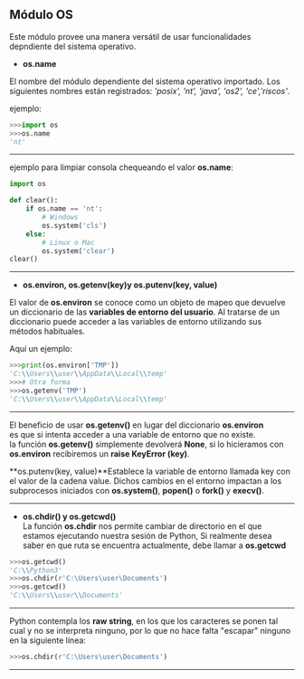 ## Módulo OS  

Este módulo provee una manera versátil de usar funcionalidades depndiente del sistema operativo.  

- **os.name**  
  
El nombre del módulo dependiente del sistema operativo importado. Los siguientes nombres están registrados: *'posix', 'nt', 'java', 'os2', 'ce','riscos'*.

ejemplo:

```py
>>>import os
>>>os.name
'nt'
```
---

ejemplo para limpiar consola chequeando el valor **os.name**:  

```py
import os 

def clear():
    if os.name == 'nt':
        # Windows
        os.system('cls')
    else:
        # Linux o Mac
        os.system('clear')
clear()
```
---


- **os.environ, os.getenv(key)y os.putenv(key, value)**

El valor de **os.environ** se conoce como un objeto de mapeo que devuelve un diccionario de las **variables de entorno del usuario**. Al tratarse de un diccionario puede acceder a las variables de entorno utilizando sus métodos habituales.  

Aquí un ejemplo: 

```py
>>>print(os.environ['TMP'])
'C:\\Users\\user\\AppData\\Local\\temp'
>>># Otra forma
>>>os.getenv('TMP')
'C:\\Users\\user\\AppData\\Local\\temp'
```
---  

El beneficio de usar **os.getenv()** en lugar del diccionario **os.environ**  
es que si intenta acceder a una variable de entorno que no existe.  
la función **os.getenv()** simplemente devolverá **None**, si lo hicieramos con **os.environ** recibiremos un **raise KeyError (key)**.  

**os.putenv(key, value)**Establece la variable de entorno llamada key con el valor de la cadena value. Dichos cambios en el entorno impactan a los subprocesos iniciados con **os.system()**, **popen()** o **fork()** y **execv()**.  

---

- **os.chdir() y os.getcwd()**  
La función **os.chdir** nos permite cambiar de directorio en el que estamos ejecutando nuestra sesión de Python, Si realmente desea saber en que ruta se encuentra actualmente, debe llamar a **os.getcwd**  

```py
>>>os.getcwd()
'C:\\Python3'
>>>os.chdir(r'C:\Users\user\Documents')
>>>os.getcwd()
'C:\\Users\\user\\Documents'
```
---

Python contempla los **raw string**, en los que los caracteres se ponen tal cual y no se interpreta ninguno, por lo que no hace falta "escapar" ninguno en la siguiente línea:  


```py
>>>os.chdir(r'C:\Users\user\Documents')
```
---  







